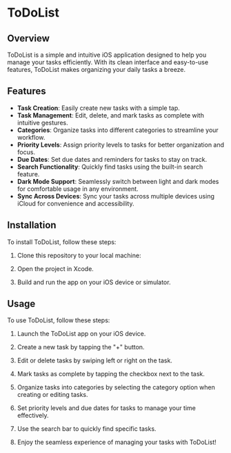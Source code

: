 # ToDoList

## Overview

ToDoList is a simple and intuitive iOS application designed to help you manage your tasks efficiently. With its clean interface and easy-to-use features, ToDoList makes organizing your daily tasks a breeze.

## Features

- **Task Creation**: Easily create new tasks with a simple tap.
- **Task Management**: Edit, delete, and mark tasks as complete with intuitive gestures.
- **Categories**: Organize tasks into different categories to streamline your workflow.
- **Priority Levels**: Assign priority levels to tasks for better organization and focus.
- **Due Dates**: Set due dates and reminders for tasks to stay on track.
- **Search Functionality**: Quickly find tasks using the built-in search feature.
- **Dark Mode Support**: Seamlessly switch between light and dark modes for comfortable usage in any environment.
- **Sync Across Devices**: Sync your tasks across multiple devices using iCloud for convenience and accessibility.

## Installation

To install ToDoList, follow these steps:

1. Clone this repository to your local machine:

2. Open the project in Xcode.

3. Build and run the app on your iOS device or simulator.

## Usage

To use ToDoList, follow these steps:

1. Launch the ToDoList app on your iOS device.

2. Create a new task by tapping the "+" button.

3. Edit or delete tasks by swiping left or right on the task.

4. Mark tasks as complete by tapping the checkbox next to the task.

5. Organize tasks into categories by selecting the category option when creating or editing tasks.

6. Set priority levels and due dates for tasks to manage your time effectively.

7. Use the search bar to quickly find specific tasks.

8. Enjoy the seamless experience of managing your tasks with ToDoList!
